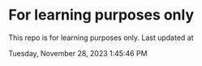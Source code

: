 # For learning purposes only
This repo is for learning purposes only.
Last updated at

Tuesday, November 28, 2023 1:45:46 PM

